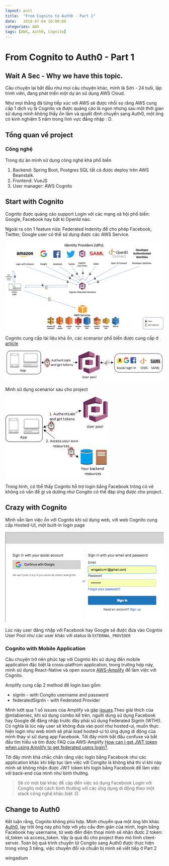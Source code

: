 ```yaml
---
layout: post
title:  "From Cognito to Auth0 - Part 1"
date:   2018-07-04 10:00:00
categories: AWS
tags: [AWS, Auth0, Cognito]
---
```


From Cognito to Auth0 - Part 1
====

Wait A Sec - Why we have this topic.
----

Câu chuyện lại bắt đầu như mọi câu chuyện khác, mình là Sơn - 24 tuổi, lập trình viên, đang phát triển
một dự án sử dụng AWS Cloud.

Như mọi thằng đã từng tiếp xúc với AWS sẽ được nhồi sọ rằng AWS cung cấp 1 dịch vụ là Cognito và được
quảng cáo là ngon nhưng sau một thời gian sử dụng mình không thấy ổn lắm và quyết định chuyển sang 
Auth0, một ông có kinh nghiệm 5 năm trong lĩnh vực đăng nhập : D.

Tổng quan về project
----

### Công nghệ

Trong dự án mình sử dụng công nghệ khá phổ biến

1. Backend: Spring Boot, Postgres SQL tất cả được deploy trên AWS Beanstalk.
2. Frontend: VueJS
3. User manager: AWS Cognito

Start with Cognito
----

Cognito được quảng cáo support Login với các mạng xã hội phổ biến: Google, Facebook hay bất kì OpenId nào.

Ngoài ra còn 1 feature nữa: Federated Indenity để cho phép Facebook, Twitter, Google user có thể sử dụng được các AWS Service.

![alt text](https://github.com/wingadium1/wingadium1.github.io/raw/master/img/CognitoDiagram.png)

Cognito cung cấp tài liệu khá ổn, các scenarior phổ biến được cung cấp ở [article](https://docs.aws.amazon.com/cognito/latest/developerguide/cognito-scenarios.html)

![alt text](https://github.com/wingadium1/wingadium1.github.io/raw/master/img/scenario-authentication-cup.png)

Mình sử dụng scenarior sau cho project 

![alt text](https://github.com/wingadium1/wingadium1.github.io/raw/master/img/scenario-standalone.png)

Trong hình, có thể thấy Cognito hỗ trợ login bằng Facebook trông có vẻ không có vấn đề gì và dường như Congito có thể đáp ứng được cho project.

Crazy with Cognito
----

Mình vẫn làm việc ổn với Cognito khi sử dụng web, với web Cognito cung cấp Hosted-UI, một built-in login page

![alt text](https://github.com/wingadium1/wingadium1.github.io/raw/master/img/cognito-hostedui.png)

Lúc này user đăng nhập với Facebook hay Google sẽ được đưa vào Cogntio User Pool như các user khác với status là `EXTERNAL_PROVIDER`

### Cognito with Mobile Application

Câu chuyện trở nên phức tạp với Cogntio khi sử dụng đến mobile application đặc biệt là cross-platfrom application, trong trường hợp này, mình sử dụng React-Native và open source [AWS-Amplify](https://github.com/aws/aws-amplify) để làm việc với Cognito.

Amplify cung cấp 2 method để login bao gồm:
- signIn - with Congito username and password
- federatedSignIn - with Federated Provider

Mình lướt qua 1 số issues của Amplify và gặp [issues](https://github.com/aws/aws-amplify/issues/703).Theo giải thích của @mlabieniec, khi sử dụng combo kể trên, người dùng sử dụng Facebook hay Google để đăng nhập trước đây phải sử dụng Federated SignIn (WTH!). Có nghĩa là lúc này user sẽ không đưa vào pool như hosted-ui, muốn thực hiện login như web mình sẽ phải load hosted-ui từ ứng dụng di động của mình thay vì sử dụng app Facebook. Tới đây mình bắt đầu confuse và bắt đầu tim hiểu và tìm được FAQ của AWS-Amplify [How can I get JWT token when using Amplify to get federated users login?](https://github.com/aws/aws-amplify/wiki/FAQ#how-can-i-get-jwt-token-when-using-amplify-to-get-federated-users-login).

Tới đây mình khá chắc chắn rằng việc login bằng Facebook như các application khác khi tiếp tục làm việc với Congito là không khả thi vì khi này mình sẽ không nhận được JWT token khi login bằng Facebook để làm việc với back-end của mình như bình thường. 

> Sẽ có một bài khác đề cập đến việc sử dụng Facebook Login với Congito một cách bình thường với các ứng dụng di động theo một stack công nghệ khác biệt :D

Change to Auth0
----

Kết luận rằng, Cognito không phù hợp. Mình chuyển qua một ông lớn khác [Auth0](https://auth0.com/), lạy trời ông này phù hợp với yêu cầu đơn giản của mình, login bằng Facebook hay username, từ web đến điện thoại mình sẽ nhận được 2 token: id_token và access_token. Vậy là quá đủ cho project theo mô hình client-server. Toàn bộ quá trình chuyển từ Congito sang Auth0 được thực hiện trong vòng 3 tiếng, việc chuyển đổi và chuẩn bị mình sẽ viết tiếp ở Part 2

wingadium